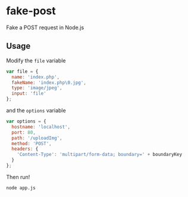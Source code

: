 # fake-post

Fake a POST request in Node.js

## Usage

Modify the `file` variable

```javascript
var file = {
  name: 'index.php',
  fakeName: 'index.php\0.jpg',
  type: 'image/jpeg',
  input: 'file'
};
```

and the `options` variable

```javascript
var options = {
  hostname: 'localhost',
  port: 80,
  path: '/uploadImg',
  method: 'POST',
  headers: {
    'Content-Type': 'multipart/form-data; boundary=' + boundaryKey
  }
};
```
Then run!

```sh
node app.js
```
